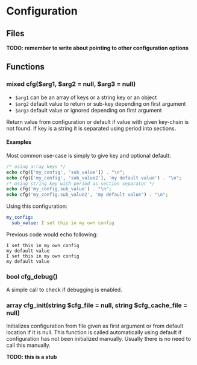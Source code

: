 ---
---

# Configuration

## Files

**TODO: remember to write about pointing to other configuration options**

## Functions

### mixed cfg($arg1, $arg2 = null, $arg3 = null)

* `$arg1` can be an array of keys or a string key or an object
* `$arg2` default value to return or sub-key depending on first argument
* `$arg3` default value or ignored depending on first argument

Return value from configuration or default if value with given key-chain is not found.
If key is a string it is separated using period into sections.

#### Examples

Most common use-case is simply to give key and optional default:

```php
/* using array keys */
echo cfg(['my_config', 'sub_value']) . "\n";
echo cfg(['my_config', 'sub_value2'], 'my default value') . "\n";
/* using string key with period as section separator */
echo cfg('my_config.sub_value') . "\n";
echo cfg('my_config.sub_value2', 'my default value') . "\n";
```

Using this configuration:

```yaml
my_config:
  sub_value: I set this in my own config
```

Previous code would echo following:

```
I set this in my own config
my default value
I set this in my own config
my default value
```

### bool cfg_debug()

A simple call to check if debugging is enabled.

### array cfg_init(string $cfg_file = null, string $cfg_cache_file = null)

Initializes configuration from file given as first argument or from default location if it is null.
This function is called automatically using default if configuration has not been initialized manually.
Usually there is no need to call this manually.

**TODO: this is a stub**
